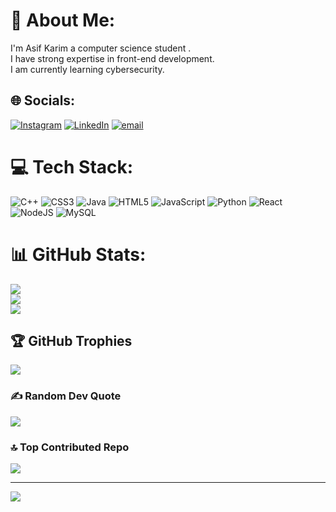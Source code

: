 # 💫 About Me:
I'm  Asif Karim a computer science student .<br>I have strong expertise in front-end development.<br>I am currently learning cybersecurity.


## 🌐 Socials:
[![Instagram](https://img.shields.io/badge/Instagram-%23E4405F.svg?logo=Instagram&logoColor=white)](https://instagram.com/asif_kaareem) [![LinkedIn](https://img.shields.io/badge/LinkedIn-%230077B5.svg?logo=linkedin&logoColor=white)](https://linkedin.com/in/https://www.linkedin.com/in/asif-karim-14b69b242/overlay/about-this-profile/?lipi=urn%3Ali%3Apage%3Ad_flagship3_profile_view_base%3BErE3JCapSRilQviIADVVrg%3D%3D) [![email](https://img.shields.io/badge/Email-D14836?logo=gmail&logoColor=white)](mailto:asifkarim360@gmail.com) 

# 💻 Tech Stack:
![C++](https://img.shields.io/badge/c++-%2300599C.svg?style=for-the-badge&logo=c%2B%2B&logoColor=white) ![CSS3](https://img.shields.io/badge/css3-%231572B6.svg?style=for-the-badge&logo=css3&logoColor=white) ![Java](https://img.shields.io/badge/java-%23ED8B00.svg?style=for-the-badge&logo=openjdk&logoColor=white) ![HTML5](https://img.shields.io/badge/html5-%23E34F26.svg?style=for-the-badge&logo=html5&logoColor=white) ![JavaScript](https://img.shields.io/badge/javascript-%23323330.svg?style=for-the-badge&logo=javascript&logoColor=%23F7DF1E) ![Python](https://img.shields.io/badge/python-3670A0?style=for-the-badge&logo=python&logoColor=ffdd54) ![React](https://img.shields.io/badge/react-%2320232a.svg?style=for-the-badge&logo=react&logoColor=%2361DAFB) ![NodeJS](https://img.shields.io/badge/node.js-6DA55F?style=for-the-badge&logo=node.js&logoColor=white) ![MySQL](https://img.shields.io/badge/mysql-4479A1.svg?style=for-the-badge&logo=mysql&logoColor=white)
# 📊 GitHub Stats:
![](https://github-readme-stats.vercel.app/api?username=asif460&theme=dark&hide_border=false&include_all_commits=false&count_private=false)<br/>
![](https://nirzak-streak-stats.vercel.app/?user=asif460&theme=dark&hide_border=false)<br/>
![](https://github-readme-stats.vercel.app/api/top-langs/?username=asif460&theme=dark&hide_border=false&include_all_commits=false&count_private=false&layout=compact)

## 🏆 GitHub Trophies
![](https://github-profile-trophy.vercel.app/?username=asif460&theme=radical&no-frame=true&no-bg=true&margin-w=4)

### ✍️ Random Dev Quote
![](https://quotes-github-readme.vercel.app/api?type=horizontal&theme=merko)

### 🔝 Top Contributed Repo
![](https://github-contributor-stats.vercel.app/api?username=asif460&limit=5&theme=dark&combine_all_yearly_contributions=true)

---
[![](https://visitcount.itsvg.in/api?id=asif460&icon=0&color=0)](https://visitcount.itsvg.in)

<!-- Proudly created with GPRM ( https://gprm.itsvg.in ) -->
